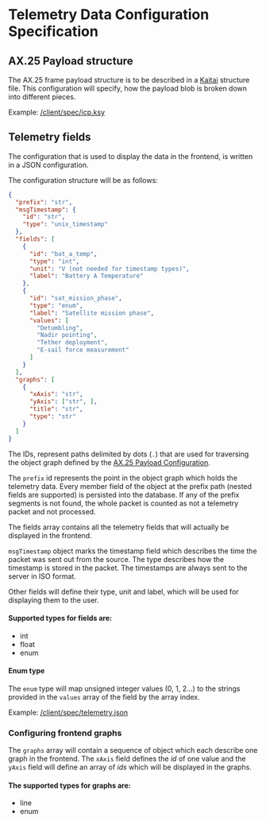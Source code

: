 # Telemetry Data Configuration Specification

## AX.25 Payload structure

The AX.25 frame payload structure is to be described in a [Kaitai](https://kaitai.io/) structure file.
This configuration will specify, how the payload blob is broken down into different pieces.

Example: [/client/spec/icp.ksy](../client/spec/icp.ksy)

## Telemetry fields

The configuration that is used to display the data in the frontend, is written in a JSON configuration.

The configuration structure will be as follows:
```json
{
  "prefix": "str",
  "msgTimestamp": {
    "id": "str",
    "type": "unix_timestamp"
  },
  "fields": [
    {
      "id": "bat_a_temp",
      "type": "int",
      "unit": "V (not needed for timestamp types)",
      "label": "Battery A Temperature"
    },
    {
      "id": "sat_mission_phase",
      "type": "enum",
      "label": "Satellite mission phase",
      "values": [
        "Detumbling",
        "Nadir pointing",
        "Tether deployment",
        "E-sail force measurement"
      ]
    }
  ],
  "graphs": [
    {
      "xAxis": "str",
      "yAxis": ["str", ],
      "title": "str",
      "type": "str"
    }
  ]
}
```

The IDs, represent paths delimited by dots (`.`) that are used for traversing the object graph defined
by the [AX.25 Payload Configuration](#ax25-payload-structure).

The `prefix` id represents the point in the object graph
which holds the telemetry data. Every member field of the object at the prefix path (nested fields
are supported) is persisted into the database. If any of the prefix segments is not found, the whole
packet is counted as not a telemetry packet and not processed.

The fields array contains all the telemetry fields that will actually be displayed in the frontend.

`msgTimestamp` object marks the timestamp field which describes the time the packet was sent out
from the source. The type describes how the timestamp is stored in the packet. The timestamps are always
sent to the server in ISO format.

Other fields will define their type, unit and label, which will be used for displaying them to the
user.

#### Supported types for fields are:
* int
* float
* enum

#### Enum type
The `enum` type will map unsigned integer values (0, 1, 2...) to the strings provided in the `values`
array of the field by the array index.

Example: [/client/spec/telemetry.json](../client/spec/telemetry.json)

### Configuring frontend graphs

The `graphs` array will contain a sequence of object which each describe one graph in the frontend.
The `xAxis` field defines the *id* of one value and the `yAxis` field will define an array of *ids*
which will be displayed in the graphs.

#### The supported types for graphs are:
* line
* enum
